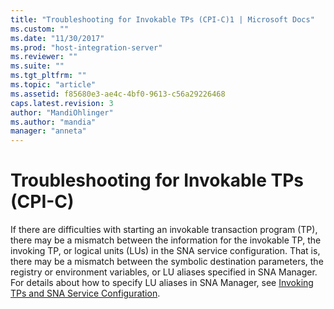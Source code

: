 ```yaml
---
title: "Troubleshooting for Invokable TPs (CPI-C)1 | Microsoft Docs"
ms.custom: ""
ms.date: "11/30/2017"
ms.prod: "host-integration-server"
ms.reviewer: ""
ms.suite: ""
ms.tgt_pltfrm: ""
ms.topic: "article"
ms.assetid: f85680e3-ae4c-4bf0-9613-c56a29226468
caps.latest.revision: 3
author: "MandiOhlinger"
ms.author: "mandia"
manager: "anneta"
---
```

# Troubleshooting for Invokable TPs (CPI-C)
If there are difficulties with starting an invokable transaction program (TP), there may be a mismatch between the information for the invokable TP, the invoking TP, or logical units (LUs) in the SNA service configuration. That is, there may be a mismatch between the symbolic destination parameters, the registry or environment variables, or LU aliases specified in SNA Manager. For details about how to specify LU aliases in SNA Manager, see [Invoking TPs and SNA Service Configuration](../core/invoking-tps-and-sna-service-configuration-cpi-c-2.md).